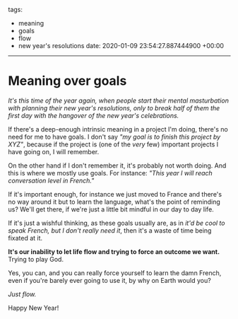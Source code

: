 tags:
- meaning
- goals
- flow
- new year's resolutions
date: 2020-01-09 23:54:27.887444900 +00:00

---


# Meaning over goals

_It's this time of the year again, when people start their mental masturbation with planning their new year's resolutions, only to break half of them the first day with the hangover of the new year's celebrations._

If there's a deep-enough intrinsic meaning in a project I'm doing, there's no need for me to have goals. I don't say _"my goal is to finish this project by XYZ"_, because if the project is (one of the _very_ few) important projects I have going on, I will remember.

On the other hand if I don't remember it, it's probably not worth doing. And this is where we mostly use goals. For instance: _"This year I will reach conversation level in French."_

If it's important enough, for instance we just moved to France and there's no way around it but to learn the language, what's the point of reminding us? We'll get there, if we're just a little bit mindful in our day to day life.

If it's just a wishful thinking, as these goals usually are, as in _it'd be cool to speak French, but I don't really need it_, then it's a waste of time being fixated at it.

**It's our inability to let life flow and trying to force an outcome we want.** Trying to play God.

Yes, you can, and you can really force yourself to learn the damn French, even if you're barely ever going to use it, by why on Earth would you?

_Just flow._

Happy New Year!